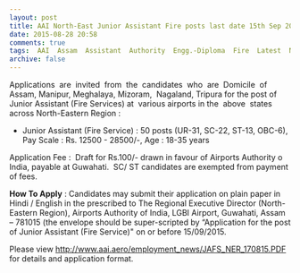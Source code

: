 ```yaml
---
layout: post
title: AAI North-East Junior Assistant Fire posts last date 15th Sep 2015   
date: 2015-08-28 20:58
comments: true
tags:  AAI  Assam  Assistant  Authority  Engg.-Diploma  Fire  Latest  North-East 
archive: false
---
```

Applications  are  invited  from  the  candidates  who  are  Domicile  of  Assam, Manipur, Meghalaya, Mizoram,  Nagaland, Tripura for the post of Junior Assistant (Fire Services) at  various airports in the  above  states  across North-Eastern Region :

- Junior Assistant (Fire Service) : 50 posts (UR-31, SC-22, ST-13, OBC-6), Pay Scale : Rs. 12500 - 28500/-, Age : 18-35 years 

Application Fee :  Draft for Rs.100/- drawn in favour of Airports Authority o India, payable at Guwahati.  SC/ ST candidates are exempted from payment of fees.

**How To Apply** : Candidates may submit their application on plain paper in Hindi / English in the prescribed to The Regional Executive Director (North-Eastern Region), Airports Authority of India, LGBI Airport, Guwahati, Assam – 781015 (the envelope should be super-scripted by “Application for the post of Junior Assistant (Fire Service)" on or before 15/09/2015.

Please view <http://www.aai.aero/employment_news/JAFS_NER_170815.PDF> for details and application format. 




